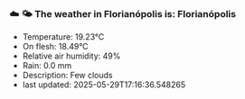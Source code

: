 ### ☁️ 🌤️  The weather in Florianópolis is: Florianópolis

- Temperature: 19.23°C
- On flesh: 18.49°C
- Relative air humidity: 49%
- Rain: 0.0 mm
- Description: Few clouds
- last updated: 2025-05-29T17:16:36.548265
